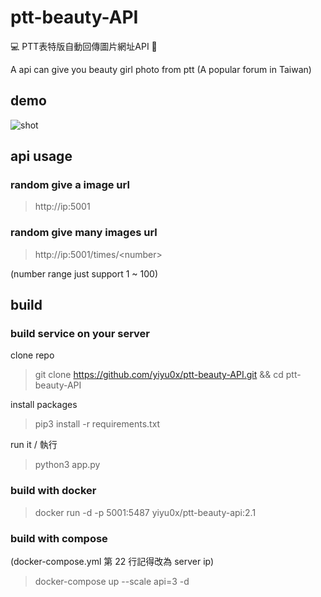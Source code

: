 # ptt-beauty-API
💻 PTT表特版自動回傳圖片網址API 🤖️

A api can give you beauty girl photo from ptt (A popular forum in Taiwan)

## demo


![shot](https://i.imgur.com/qvA4n6Z.png)


## api usage

### random give a image url
> http://ip:5001

### random give many images url
> http://ip:5001/times/<number\>
 
(number range just support 1 ~ 100)

## build

### build service on your server 

clone repo  
> git clone https://github.com/yiyu0x/ptt-beauty-API.git && cd ptt-beauty-API

install packages
> pip3 install -r requirements.txt

run it / 執行
> python3 app.py

### build with docker

> docker run -d -p 5001:5487 yiyu0x/ptt-beauty-api:2.1


### build with compose
(docker-compose.yml 第 22 行記得改為 server ip)
> docker-compose up --scale api=3 -d
